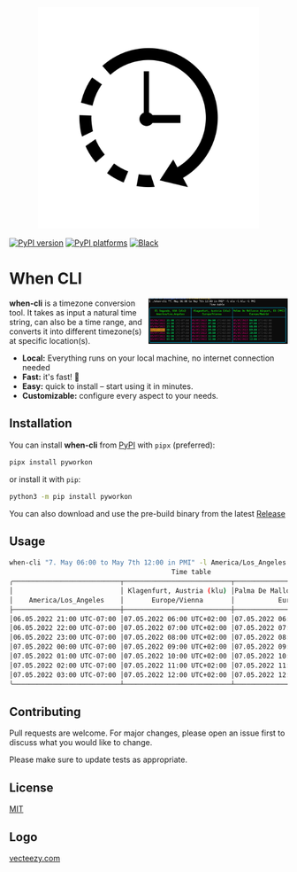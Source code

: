 
<p align="center">
  <img
    width="400"
    src="https://raw.githubusercontent.com/chassing/when-cli/master/media/logo.jpg"
    alt="When CLI"
  />
</p>

[![PyPI version][pypi-version]][pypi-link]
[![PyPI platforms][pypi-platforms]][pypi-link]
[![Black][black-badge]][black-link]



# When CLI

<img
  src="https://raw.githubusercontent.com/chassing/when-cli/master/media/example.png"
  alt="Example"
  width="50%"
  align="right"
/>

**when-cli** is a timezone conversion tool. It takes as input a natural time string, can also be a time range, and converts it into different timezone(s) at specific location(s).

- **Local:** Everything runs on your local machine, no internet connection needed
- **Fast:** it's fast! 🚀
- **Easy:** quick to install – start using it in minutes.
- **Customizable:** configure every aspect to your needs.


## Installation

You can install **when-cli** from [PyPI](https://pypi.org/project/pyworkon/) with `pipx` (preferred):

```bash
pipx install pyworkon
```

or install it with `pip`:
```bash
python3 -m pip install pyworkon
```

You can also download and use the pre-build binary from the latest [Release](https://github.com/chassing/when-cli/releases)


## Usage

```bash
when-cli "7. May 06:00 to May 7th 12:00 in PMI" -l America/Los_Angeles -l klu -l PMI
                                         Time table
╭───────────────────────────┬───────────────────────────┬───────────────────────────────────╮
│                           │ Klagenfurt, Austria (klu) │Palma De Mallorca Airport, ES (PMI)│
│    America/Los_Angeles    │       Europe/Vienna       │           Europe/Madrid           │
├───────────────────────────┼───────────────────────────┼───────────────────────────────────┤
│06.05.2022 21:00 UTC-07:00 │07.05.2022 06:00 UTC+02:00 │07.05.2022 06:00 UTC+02:00         │
│06.05.2022 22:00 UTC-07:00 │07.05.2022 07:00 UTC+02:00 │07.05.2022 07:00 UTC+02:00         │
│06.05.2022 23:00 UTC-07:00 │07.05.2022 08:00 UTC+02:00 │07.05.2022 08:00 UTC+02:00         │
│07.05.2022 00:00 UTC-07:00 │07.05.2022 09:00 UTC+02:00 │07.05.2022 09:00 UTC+02:00         │
│07.05.2022 01:00 UTC-07:00 │07.05.2022 10:00 UTC+02:00 │07.05.2022 10:00 UTC+02:00         │
│07.05.2022 02:00 UTC-07:00 │07.05.2022 11:00 UTC+02:00 │07.05.2022 11:00 UTC+02:00         │
│07.05.2022 03:00 UTC-07:00 │07.05.2022 12:00 UTC+02:00 │07.05.2022 12:00 UTC+02:00         │
╰───────────────────────────┴───────────────────────────┴───────────────────────────────────╯
```

## Contributing
Pull requests are welcome. For major changes, please open an issue first to discuss what you would like to change.

Please make sure to update tests as appropriate.

## License
[MIT](https://choosealicense.com/licenses/mit/)

## Logo

[vecteezy.com](https://www.vecteezy.com/vector-art/633173-clock-icon-symbol-sign)



[black-badge]:              https://img.shields.io/badge/code%20style-black-000000.svg
[black-link]:               https://github.com/psf/black
[github-discussions-badge]: https://img.shields.io/static/v1?label=Discussions&message=Ask&color=blue&logo=github
[github-discussions-link]:  https://github.com/chassing/when-cli/discussions
[pypi-link]:                https://pypi.org/project/when-cli/
[pypi-platforms]:           https://img.shields.io/pypi/pyversions/when-cli
[pypi-version]:             https://badge.fury.io/py/when-cli.svg

